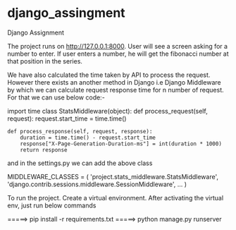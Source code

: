 # django_assingment
Django Assignment

The project runs on http://127.0.0.1:8000.
User will see a screen asking for a number to enter. If user enters a number, 
he will get the fibonacci number at that position in the series.

We have also calculated the time taken by API to process the request.
However there exists an another method in Django i.e Django Middleware by which we can calculate request response time for 
n number of request. For that we can use below code:- 


import time
class StatsMiddleware(object):
    def process_request(self, request):
        request.start_time = time.time()

    def process_response(self, request, response):
        duration = time.time() - request.start_time
        response["X-Page-Generation-Duration-ms"] = int(duration * 1000)
        return response

and in the settings.py we can add the above class

MIDDLEWARE_CLASSES = (
    'project.stats_middleware.StatsMiddleware',
    'django.contrib.sessions.middleware.SessionMiddleware',
    ...
)

To run the project. Create a virtual environment.
After activating the virtual env, just run below commands
 
  =====> pip install -r requirements.txt
  =====> python manage.py runserver
